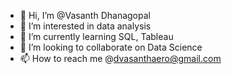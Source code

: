 - 👋 Hi, I’m @Vasanth Dhanagopal
- 👀 I’m interested in data analysis
- 🌱 I’m currently learning SQL, Tableau
- 💞️ I’m looking to collaborate on Data Science
- 📫 How to reach me @dvasanthaero@gmail.com

<!---
Vasanth03/Vasanth03 is a ✨ special ✨ repository because its `README.md` (this file) appears on your GitHub profile.
You can click the Preview link to take a look at your changes.
--->

